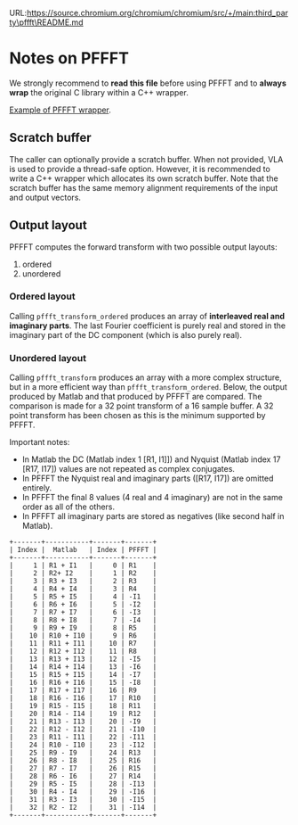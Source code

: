 URL:https://source.chromium.org/chromium/chromium/src/+/main:third_party\pffft\README.md
# Notes on PFFFT
We strongly recommend to **read this file** before using PFFFT and to **always wrap** the original C library within a C++ wrapper.

[Example of PFFFT wrapper](https://cs.chromium.org/chromium/src/third_party/webrtc/modules/audio_processing/utility/pffft_wrapper.h).

## Scratch buffer
The caller can optionally provide a scratch buffer. When not provided, VLA is used to provide a thread-safe option.
However, it is recommended to write a C++ wrapper which allocates its own scratch buffer.
Note that the scratch buffer has the same memory alignment requirements of the input and output vectors.

## Output layout
PFFFT computes the forward transform with two possible output layouts:
1. ordered
2. unordered

### Ordered layout
Calling `pffft_transform_ordered` produces an array of **interleaved real and imaginary parts**.
The last Fourier coefficient is purely real and stored in the imaginary part of the DC component (which is also purely real).

### Unordered layout
Calling `pffft_transform` produces an array with a more complex structure, but in a more efficient way than `pffft_transform_ordered`.
Below, the output produced by Matlab and that produced by PFFFT are compared.
The comparison is made for a 32 point transform of a 16 sample buffer.
A 32 point transform has been chosen as this is the minimum supported by PFFFT.

Important notes:
- In Matlab the DC (Matlab index 1 [R1, I1]]) and Nyquist (Matlab index 17 [R17, I17]) values are not repeated as complex conjugates.
- In PFFFT the Nyquist real and imaginary parts ([R17, I17]) are omitted entirely.
- In PFFFT the final 8 values (4 real and 4 imaginary) are not in the same order as all of the others.
- In PFFFT all imaginary parts are stored as negatives (like second half in Matlab).

```
+-------+-----------+-------+-------+
| Index |  Matlab   | Index | PFFFT |
+-------+-----------+-------+-------+
|     1 | R1 + I1   |     0 | R1    |
|     2 | R2+ I2    |     1 | R2    |
|     3 | R3 + I3   |     2 | R3    |
|     4 | R4 + I4   |     3 | R4    |
|     5 | R5 + I5   |     4 | -I1   |
|     6 | R6 + I6   |     5 | -I2   |
|     7 | R7 + I7   |     6 | -I3   |
|     8 | R8 + I8   |     7 | -I4   |
|     9 | R9 + I9   |     8 | R5    |
|    10 | R10 + I10 |     9 | R6    |
|    11 | R11 + I11 |    10 | R7    |
|    12 | R12 + I12 |    11 | R8    |
|    13 | R13 + I13 |    12 | -I5   |
|    14 | R14 + I14 |    13 | -I6   |
|    15 | R15 + I15 |    14 | -I7   |
|    16 | R16 + I16 |    15 | -I8   |
|    17 | R17 + I17 |    16 | R9    |
|    18 | R16 - I16 |    17 | R10   |
|    19 | R15 - I15 |    18 | R11   |
|    20 | R14 - I14 |    19 | R12   |
|    21 | R13 - I13 |    20 | -I9   |
|    22 | R12 - I12 |    21 | -I10  |
|    23 | R11 - I11 |    22 | -I11  |
|    24 | R10 - I10 |    23 | -I12  |
|    25 | R9 - I9   |    24 | R13   |
|    26 | R8 - I8   |    25 | R16   |
|    27 | R7 - I7   |    26 | R15   |
|    28 | R6 - I6   |    27 | R14   |
|    29 | R5 - I5   |    28 | -I13  |
|    30 | R4 - I4   |    29 | -I16  |
|    31 | R3 - I3   |    30 | -I15  |
|    32 | R2 - I2   |    31 | -I14  |
+-------+-----------+-------+-------+
```
